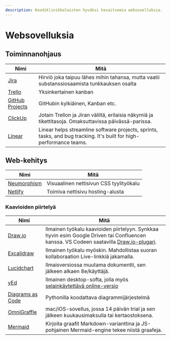 ```yaml
---
description: Koodiklinikkalaisten hyväksi havaitsemia websovelluksia.
---
```


# Websovelluksia

## Toiminnanohjaus

| Nimi                                                               | Mitä                                                                                                                |
| ------------------------------------------------------------------ | ------------------------------------------------------------------------------------------------------------------- |
| [Jira](https://www.atlassian.com/fi/software/jira)                 | Hirviö joka taipuu lähes mihin tahansa, mutta vaatii substanssiosaamista tunkkauksen osalta                         |
| [Trello](https://trello.com/fi)                                    | Yksinkertainen kanban                                                                                               |
| [GitHub Projects](https://github.com/features/project-management/) | GitHubin kylkiäinen, Kanban etc.                                                                                    |
| [ClickUp](https://clickup.com/)                                    | Jotain Trellon ja Jiran väliltä, erilaisia näkymiä ja tikettitasoja. Omaksuttavissa päivässä-parissa.               |
| [Linear](https://linear.app/)                                      | Linear helps streamline software projects, sprints, tasks, and bug tracking. It's built for high-performance teams. |

## Web-kehitys

| Nimi                                           | Mitä                                    |
| ---------------------------------------------- | --------------------------------------- |
| [Neumorphism](https://neumorphism.io/#ffffff/) | Visuaalinen nettisivun CSS tyylityökalu |
| [Netlify](https://www.netlify.com/)            | Toimiva nettisivu hosting-alusta        |

### Kaavioiden piirtelyä

| Nimi                                                  | Mitä                                                                                                                                                                                                               |
| ----------------------------------------------------- | ------------------------------------------------------------------------------------------------------------------------------------------------------------------------------------------------------------------ |
| [Draw.io](https://app.diagrams.net/)                  | Ilmainen työkalu kaavioiden piirtelyyn. Synkkaa hyvin esim Google Driven tai Confluencen kanssa. VS Codeen saatavilla [Draw.io-plugari](https://marketplace.visualstudio.com/items?itemName=hediet.vscode-drawio). |
| [Excalidraw](https://excalidraw.com/)                 | Ilmainen työkalu myöskin. Mahdollistaa suoran kollaboraation Live-linkkiä jakamalla.                                                                                                                               |
| [Lucidchart](https://www.lucidchart.com/)             | Ilmaisversiossa muutama dokumentti, sen jälkeen alkaen 8e/käyttäjä.                                                                                                                                                |
| [yEd](https://www.yworks.com/products/yed)            | Ilmainen desktop-softa, jolla myös [selainkäytettävä online-versio](https://www.yworks.com/products/yed-live)                                                                                                      |
| [Diagrams as Code](https://diagrams.mingrammer.com/)  | Pythonilla koodattava diagrammijärjestelmä                                                                                                                                                                         |
| [OmniGraffle](https://www.omnigroup.com/omnigraffle/) | mac/iOS-sovellus, jossa 14 päivän trial ja sen jälkeen kuukausimaksulla tai kertaostoksena.                                                                                                                        |
| [Mermaid](https://mermaid.js.org/)                    | Kirjoita graafit Markdown-varianttina ja JS-pohjainen Mermaid-engine tekee niistä graafeja.                                                                                                                        |
